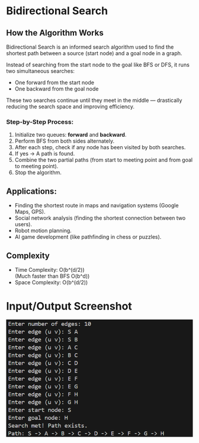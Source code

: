 # Bidirectional Search

## How the Algorithm Works
Bidirectional Search is an informed search algorithm used to find the shortest path between a source (start node) and a goal node in a graph.

Instead of searching from the start node to the goal like BFS or DFS, it runs two simultaneous searches:
- One forward from the start node
- One backward from the goal node

These two searches continue until they meet in the middle — drastically reducing the search space and improving efficiency.

### Step-by-Step Process:
1. Initialize two queues: **forward** and **backward**.
2. Perform BFS from both sides alternately.
3. After each step, check if any node has been visited by both searches.
4. If yes → A path is found.
5. Combine the two partial paths (from start to meeting point and from goal to meeting point).
6. Stop the algorithm.

## Applications:
- Finding the shortest route in maps and navigation systems (Google Maps, GPS).
- Social network analysis (finding the shortest connection between two users).
- Robot motion planning.
- AI game development (like pathfinding in chess or puzzles).

## Complexity
- Time Complexity: O(b^(d/2))  
  (Much faster than BFS O(b^d))
- Space Complexity: O(b^(d/2))
 
# Input/Output Screenshot
![ Input_Output_Screenshot](https://github.com/Shajeda708/AI-/blob/main/Algorithm_Implementation/Bidirectional/Screenshot.png)


